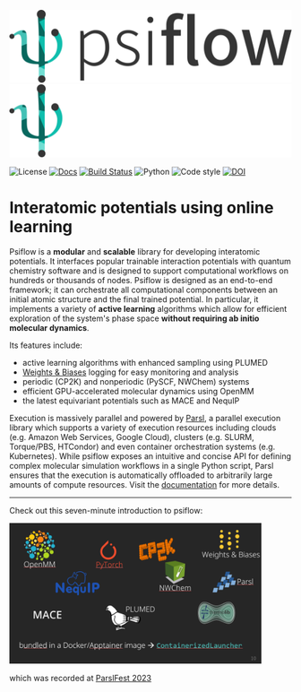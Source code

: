 ![psiflow](./docs/logo_light.png#gh-light-mode-only)
![psiflow](./docs/logo_dark.png#gh-dark-mode-only)


![License](https://flat.badgen.net/github/license/molmod/psiflow)
[![Docs](https://flat.badgen.net/static/docs/passing/green)](https://molmod.github.io/psiflow)
[![Build Status](https://img.shields.io/endpoint.svg?url=https%3A%2F%2Factions-badge.atrox.dev%2Fmolmod%2Fpsiflow%2Fbadge%3Fref%3Dmain&style=flat-square)](https://actions-badge.atrox.dev/molmod/psiflow/goto?ref=main)
![Python](https://flat.badgen.net/static/python/3.9/blue)
![Code style](https://flat.badgen.net/static/code%20style/black/black)
[![DOI](https://flat.badgen.net/static/DOI/10.1038%2Fs41524-023-00969-x)](https://www.nature.com/articles/s41524-023-00969-x)



# Interatomic potentials using online learning

Psiflow is a **modular** and **scalable** library for developing interatomic potentials. It interfaces popular trainable interaction potentials with quantum chemistry software and is designed to support computational workflows on hundreds or thousands of nodes. Psiflow is designed as an end-to-end framework; it can orchestrate all computational components between an initial atomic structure and the final trained potential. In particular, it implements a variety of **active learning** algorithms which allow for efficient exploration of the system's phase space **without requiring ab initio molecular dynamics**.

Its features include:

- active learning algorithms with enhanced sampling using PLUMED
- [Weights & Biases](wandb.ai) logging for easy monitoring and analysis
- periodic (CP2K) and nonperiodic (PySCF, NWChem) systems
- efficient GPU-accelerated molecular dynamics using OpenMM
- the latest equivariant potentials such as MACE and NequIP

Execution is massively parallel and powered by [Parsl](https://parsl-project.org/), a parallel execution library which supports a variety of execution resources including clouds (e.g. Amazon Web Services, Google Cloud), clusters (e.g. SLURM, Torque/PBS, HTCondor) and even container orchestration systems (e.g. Kubernetes).
While psiflow exposes an intuitive and concise API for defining complex molecular simulation workflows in a single Python script, Parsl ensures that the execution is automatically offloaded to arbitrarily large amounts of compute resources.
Visit the [documentation](https://molmod.github.io/psiflow) for more details.

___

Check out this seven-minute introduction to psiflow:

<a href="https://www.youtube.com/watch?v=mQC7VomFjYQ">
  <img src="./docs/parslfest_thumbnail.png" alt="drawing" width="450"/>
</a>

which was recorded at [ParslFest 2023](https://parsl-project.org/parslfest/parslfest2023.html)
